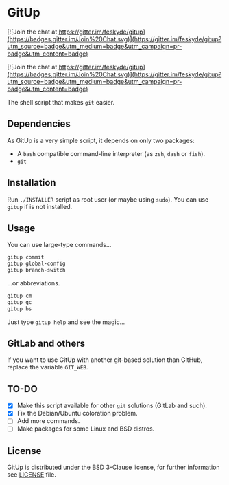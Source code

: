 # GitUp

[![Join the chat at https://gitter.im/feskyde/gitup](https://badges.gitter.im/Join%20Chat.svg)](https://gitter.im/feskyde/gitup?utm_source=badge&utm_medium=badge&utm_campaign=pr-badge&utm_content=badge)

[![Join the chat at https://gitter.im/feskyde/gitup](https://badges.gitter.im/Join%20Chat.svg)](https://gitter.im/feskyde/gitup?utm_source=badge&utm_medium=badge&utm_campaign=pr-badge&utm_content=badge)

The shell script that makes `git` easier.

## Dependencies

As GitUp is a very simple script, it depends on only two packages:

- A `bash` compatible command-line interpreter (as `zsh`, `dash` or `fish`).
- `git`

## Installation

Run `./INSTALLER` script as root user (or maybe using `sudo`).
You can use `gitup` if is not installed.

## Usage

You can use large-type commands...

```sh
gitup commit
gitup global-config
gitup branch-switch
```

...or abbreviations.

```sh
gitup cm
gitup gc
gitup bs
```

Just type `gitup help` and see the magic...

## GitLab and others

If you want to use GitUp with another git-based solution than GitHub, replace the variable `GIT_WEB`.

## TO-DO

- [x] Make this script available for other `git` solutions (GitLab and such).
- [x] Fix the Debian/Ubuntu coloration problem.
- [ ] Add more commands.
- [ ] Make packages for some Linux and BSD distros.

## License

GitUp is distributed under the BSD 3-Clause license, for further information see [LICENSE](https://github.com/feskyde/gitup/blob/master/LICENSE) file.

